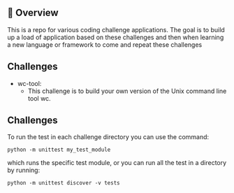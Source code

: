 ## 🔭 Overview

This is a repo for various coding challenge applications. The goal is to build up a load of application based on these challenges and then when learning a new language or framework to come and repeat these challenges

## Challenges

- wc-tool:
  - This challenge is to build your own version of the Unix command line tool wc.

## Challenges

To run the test in each challenge directory you can use the command:

```console
python -m unittest my_test_module
```

which runs the specific test module, or you can run all the test in a directory by running:

```console
python -m unittest discover -v tests
```

